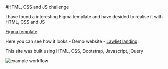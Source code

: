 
#HTML, CSS and JS challenge

I have found a interesting Figma template and have desided to realise it with HTML, CSS and JS

[Figma template](https://www.figma.com/file/UDhNYLmPfQRLU8gbelhejv/Lawyer-Landing-Page---Lawliet-(Community)).

Here you can see how it looks - Demo website - [Lawliet landing](https://lawliet.surge.sh/).

This site was built using HTML, CSS, Bootstrap, Javascript, jQuery

![example workflow](https://github.com/anfisabreus/dlawlietocs/actions/workflows/github-action-demo.yml/badge.svg)